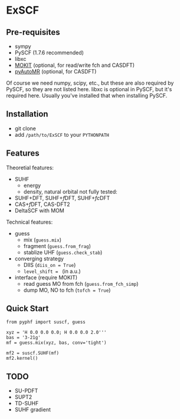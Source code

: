 # ExSCF
## Pre-requisites
* sympy
* PySCF (1.7.6 recommended)
* libxc
* [MOKIT](https://gitlab.com/jxzou/mokit) (optional, for read/write fch and CASDFT)
* [pyAutoMR](https://github.com/hebrewsnabla/pyAutoMR) (optional, for CASDFT)

Of course we need numpy, scipy, etc., but these are also required by PySCF, so they are not listed here.
libxc is optional in PySCF, but it's required here. Usually you've installed that when installing PySCF.

## Installation
* git clone
* add `/path/to/ExSCF` to your `PYTHONPATH`

## Features
Theoretial features:
* SUHF
  + energy
  + density, natural orbital
not fully tested:
* SUHF+DFT, SUHF+*f*DFT, SUHF+*fc*DFT
* CAS+*f*DFT, CAS-DFT2
* DeltaSCF with MOM

Technical features:
* guess
  + mix (`guess.mix`)
  + fragment (`guess.from_frag`)
  + stablize UHF (`guess.check_stab`)
* converging strategy
  + DIIS (`diis_on = True`)
  + `level_shift = ` (in a.u.)
* interface (require MOKIT)
  + read guess MO from fch (`guess.from_fch_simp`)
  + dump MO, NO to fch (`tofch = True`)

## Quick Start
```
from pyphf import suscf, guess

xyz = 'H 0.0 0.0 0.0; H 0.0 0.0 2.0'''
bas = '3-21g'
mf = guess.mix(xyz, bas, conv='tight')

mf2 = suscf.SUHF(mf)
mf2.kernel()
```

## TODO
* SU-PDFT
* SUPT2
* TD-SUHF
* SUHF gradient
